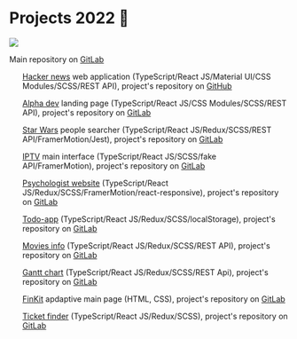 <h1>Projects 2022 🎯</h1>

<img src='https://eitrawmaterials.eu/wp-content/uploads/2021/09/KAVA-Call-NewsHeader.jpg'/>

<p>Main repository on <a href='https://gitlab.com/VengerYuriy'>GitLab</a></p>

<ul><a href='https://br-group-vert.vercel.app'>Hacker news</a> web application (TypeScript/React JS/Material UI/CSS Modules/SCSS/REST API), project's repository on <a href='https://github.com/IuriiVenger/BRGroup'>GitHub</a></ul>

<ul><a href='https://alpha-dev-omega.vercel.app'>Alpha dev</a> landing page (TypeScript/React JS/CSS Modules/SCSS/REST API), project's repository on <a href='https://gitlab.com/VengerYuriy/alphaDev'>GitLab</a></ul>

<ul><a href='https://starwars-people.vercel.app'>Star Wars</a> people searcher (TypeScript/React JS/Redux/SCSS/REST API/FramerMotion/Jest), project's repository on <a href='https://gitlab.com/VengerYuriy/starwars'>GitLab</a></ul>

<ul><a href='https://netup-test.vercel.app/search'>IPTV</a> main interface (TypeScript/React JS/SCSS/fake API/FramerMotion), project's repository on <a href='https://gitlab.com/VengerYuriy/netup'>GitLab</a></ul>

<ul><a href='https://maria-venger.ru/'>Psychologist website</a> (TypeScript/React JS/Redux/SCSS/FramerMotion/react-responsive), project's repository on <a href='https://gitlab.com/VengerYuriy/psy-site-maria'>GitLab</a></ul>

<ul><a href='https://todo-app-uptrader.vercel.app/projects'>Todo-app</a> (TypeScript/React JS/Redux/SCSS/localStorage), project's repository on <a href='https://gitlab.com/VengerYuriy/todo-app'>GitLab</a></ul>

<ul><a href='https://moives-info.vercel.app/'>Movies info</a> (TypeScript/React JS/Redux/SCSS/REST API), project's repository on <a href='https://gitlab.com/VengerYuriy/js_nl_graduate_work'>GitLab</a></ul>

<ul><a href='https://f0740097.xsph.ru'>Gantt chart</a> (TypeScript/React JS/Redux/SCSS/REST Api), project's repository on <a href='https://gitlab.com/VengerYuriy/gantt-chart'>GitLab</a></ul>

<ul><a href='https://adaptive-page.vercel.app/'>FinKit</a> apdaptive main page (HTML, CSS), project's repository on <a href='https://gitlab.com/VengerYuriy/test-aeon'>GitLab</a></ul>

<ul><a href='https://ticket-finder.vercel.app/'>Ticket finder</a> (TypeScript/React JS/Redux/SCSS), project's repository on <a href='https://gitlab.com/VengerYuriy/ticket-finder'>GitLab</a></ul>
